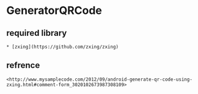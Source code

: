 # GeneratorQRCode

## required library
	* [zxing](https://github.com/zxing/zxing)

## refrence
	<http://www.mysamplecode.com/2012/09/android-generate-qr-code-using-zxing.html#comment-form_3020102673987308109>
